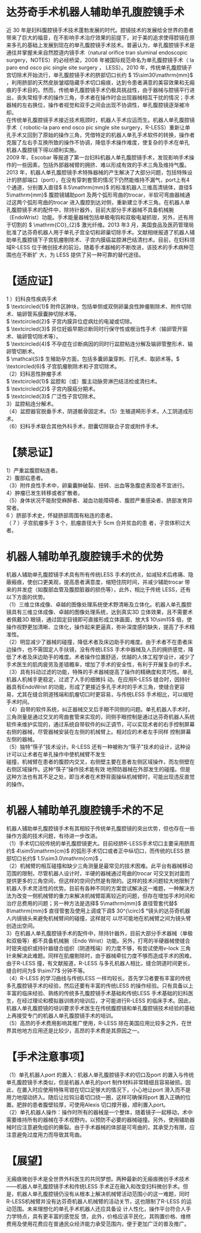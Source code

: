 # 达芬奇手术机器人辅助单孔腹腔镜手术  
近 30 年是妇科腹腔镜手术技术蓬勃发展的时代。腔镜技术的发展给全世界的患者带来了巨大的福音，在不影响手术治疗效果的前提下，对于美的追求使得腔镜在原来多孔的基础上发展到现在的单孔腹腔镜手术技术。普遍认为，单孔腹腔镜手术是通往并掌握未来自然腔道内镜手术（natural orifice tran sluminal endoscopic surgery，NOTES）的必经桥梁，2008 年被国际规范命名为单孔腹腔镜手术（ la paro end osco pic single site surgery ， LESS）。2010 年，传统单孔腹腔镜子宫切除术开始流行，单孔腹腔镜手术的脐部切口长约 $ 15\sim30\mathrm{mm}$    ，利用脐部的天然皮肤皱褶隐藏手术切口瘢痕，达到令患者满意的美容效果和无瘢痕的手术目的。然而，传统单孔腹腔镜手术仍极具挑战性，由于器械与腔镜平行进出，丧失常规手术的操作三角，手术者在操作时会出现器械相互干扰的情况；手术器械的左右换位，操作者视觉和双手之间会出现不协调性，单孔腹腔镜逐渐被冷却。  
在传统单孔腹腔镜手术接近技术瓶颈时，机器人手术应运而生。机器人单孔腹腔镜手术（ robotic-la paro end osco pic single site  surgery，R-LESS）重新让单孔手术又回到了原始的操作三角，凭借特定的机器人单孔手术软件的转换，操作者克服了左右手互换所致的操作不协调，降低手术操作难度，使复杂的手术在单孔 机器人腹腔镜下得以顺利实施。  
2009 年，Escobar 等报道了第一台妇科机器人单孔腹腔镜手术，发现影响手术操作的一些因素，包括外部器械臂的拥挤、难以形成有效的手术三角及维持气腹。2013 年，机器人单孔腹腔镜手术特殊器械的产生解决了大部分问题，包括特殊设计的脐部端口（port），在没有穿刺套管的情况下仍然能维持不漏气，port上有4 个通道，分别置入直径$ 8.5\mathrm{mm}$     的标准机器人三维高清镜体，直径$ 5\mathrm{mm}$     腹腔镜辅助port 及两个弧形弯曲的trocar，半软可弯曲器械通过这两个弧形弯曲的trocar 进入腹腔到达对侧，重新建立手术三角。在机器人单孔腹腔镜手术的配件中，除持针器外，目前大部分手术器械不具备机械腕（EndoWrist）功能。手术能量器械包括单极电钩和双极电凝抓钳，另外，还有用于切割的 $ \mathrm{CO}_{2}$     激光纤维。2013 年3 月，美国食品及医药管理局批准了达芬奇机器人用于单孔子宫全切和卵巢切除手术。文献相继报道了机器人辅助单孔腹腔镜下子宫肌瘤剔除术、子宫内膜癌盆腔淋巴结清扫术。目前，在妇科领域R-LESS 位于微创技术的前沿，随着手术器械的不断改进，该技术的手术病种范围也在不断扩 大，为 LESS 提供了另一种可靠的替代途径。  
# 【适应证】  
1 ）妇科良性疾病手术  
$ \textcircled{1}$    附件区肿块，包括单侧或双侧卵巢良性肿瘤剔除术、附件切除术、输卵管系膜囊肿切除术等。  
$ \textcircled{2}$    子宫内膜异位症病灶的电凝或切除。  
$ \textcircled{3}$    异位妊娠早期诊断同时行保守性或根治性手术（输卵管开窗术、输卵管切除术等）。  
$ \textcircled{4}$    不孕症在诊断病因的同时行盆腔粘连分解及输卵管整形术、输卵管切断术。  
$ \mathcal{S}$    生殖助孕方面，包括多囊卵巢穿刺、打孔术、取卵术等。$ \textcircled{6}$    子宫肌瘤剔除术和子宫切除术。  
（2）妇科恶性肿瘤手术  
$ \textcircled{1}$    盆腔和（或）腹主动脉旁淋巴结活检或清扫术。  
$ \textcircled{2}$    子宫内膜癌分期术。  
$ \textcircled{3}$    广泛性子宫切除术。  
3）盆腔粘连分解术。  
（4）盆腔器官脱垂手术，阴道骶骨固定术。（5）生殖道畸形手术，人工阴道成形术。  
（6）妇科手术联合其他外科手术，胆囊切除联合子宫或附件手术。  
# 【禁忌证】  
1）严重盆腹腔粘连者。  
2）腹部疝患者。  
（3）附件良性手术中，卵巢囊肿破裂、扭转、出血等急腹症表现者不宜进行。  
4）肿瘤已发生转移或者扩散者。  
（5）身体状况不能耐受麻醉者、凝血功能障碍者、腹腔严重感染者、脐部发育异常者。  
6 ）脐部手术史，怀疑脐部周围有粘连的患者。  
（ 7 ）子宫肌瘤多于 3  个，肌瘤直径大于 5cm  合并贫血的患 者，子宫体积过大者。  
#  机器人辅助单孔腹腔镜手术的优势  
机器人辅助单孔腹腔镜手术具有所有传统LESS 手术的优点，如减轻术后疼痛、隐蔽瘢痕，使创口更美观，提高患者满意度，缩短住院时间，并减少辅助trocar 带来的并发症（如腹部血管及腹腔脏器的损伤等），此外，相比于传统 LESS，还有以下方面的优势。  
（1）三维立体成像、卓越的图像处理系统使术野清晰及立体化。机器人单孔腹腔镜具有三维立体成像、卓越的图像处理系统，达到真实3D 立体效果，且不需要术者佩戴3D 眼镜，通过固定目镜即可直接形成立体画面，放大$ 10\sim15$  倍，使操作视野更加清晰、立体化，操作起来更逼真，弥补深度感的缺失，提高了手术精准性。  
（2）明显减少了器械的碰撞，降低术者及床边助手的难度。由于术者不在患者床边操作，也不需固定人手扶镜，没有传统LESS 手术中器械及人员的拥挤感觉，降低了术者及床边助手的难度。术者操作位置舒适，优越的人体工程学设计，减少了手术医生的肌肉疲劳及差错概率，增加了手术的安全性，有利于开展复杂的手术。  
（3）具有抖动过滤的功能，特殊的手术器械提高了操作的精确度和灵巧性。单孔机器人机械手更稳定，过滤了人手的细微抖 动。在应用R-LESS 缝合时，因持针器具有EndoWrist 的功能，形成了更接近多孔手术时的手术三角，使缝合更容易，尤其在缝合阴道残端和肌瘤切口时更容易，与传统LESS 手术相比，可以缩短手术时间。  
（4）自带的软件系统，纠正器械交叉后手眼不同侧的问题。单孔机器人手术时，三角测量是通过交叉的弯曲套管来实现的，同侧手眼控制是通过达芬奇机器人系统软件来维护实现的，通过系统自带软件的纠正调节，可以实现术者的右手控制屏幕右侧的器械，尽管器械安装在左侧的机械臂上。相对应的术者左手同样 控制屏幕左侧的器械。  
（5）独特“筷子”技术设计。R-LESS 还有一种被称为“筷子”技术的设计，这种设计可以让术者在单孔操作中使机械臂不发生  
碰撞，机械臂在患者的腹腔内交叉，右侧壁主要在患者左侧区域操作，而左侧壁在右侧区域操作。这种“筷子”操作技术能有效 地预防器械在外部发生的碰撞。但是这种方法也有其不足之处，即当术者在术野背面操纵机械臂时，可能出现违反直觉的操作。  
#  机器人辅助单孔腹腔镜手术的不足  
机器人辅助单孔腹腔镜手术有其相较于传统单孔腹腔镜的突出优势，但也存在一些操作方面的技术问题，有待进一步改进。  
（1）手术切口较传统的单孔腹腔镜更大。目前经脐R-LESS手术切口主要采用脐周约$ 4\sim5\mathrm{cm}$     的弧形手术切口或者正中纵切口，而传统的LESS 脐部切口长约$ 1.5\sim3.0\mathrm{cm}$    。  
（2）机械臂的相互碰撞和缺少三角测量是最常见的技术困难。此平台有器械移动范围的限制，尽管机器人设计时，半硬的器械通过弯曲的trocar 可交叉到对面而提供更多的三角空间，但这样的空间仍然是有限的。这样的技术问题较大地限制了机器人手术灵活性的优势。目前有各种不同的方案尝试解决这一难题，一种解决方法为改变一侧机械臂的重力来解决机械臂距离较近的问题，但存在增加手术时间和治疗总费用的问题；另一种方法是选择$ 5\mathrm{mm}$     直径管套代替$ 8\mathrm{mm}$     直径管套及使用上调或下调$ 30^{\circ}$    °镜头的达芬奇机器人内镜镜头来避免机械臂间的碰撞，这样就可 以尽可能地在机械臂之间为镜头臂创造出空间。  
3）在机器人单孔腹腔镜手术的配件中，除持针器外，目前大部分手术器械（单极和双极等）都不具备机械腕（Endo Wrist）功能。另外，打弯的半硬器械使缝合时钳夹组织或持针器缝合组织（阴道残端）的力度不够，有尝试使用v-lock 三角针来解决此难题。同样在肌瘤剔除时，由于器械牵拉力度不够而造成手术的困难。由于R-LESS 撞，有文献报道，R-LESS 与多孔机器人相比，缝合阴道时间更长，缝合时间为$ 9\sim77$  分钟不等。  
（4）R-LESS 的学习曲线与传统LESS 一样均较长。首先学习者要有丰富的传统多孔腹腔镜手术的经验，然后还要有丰富的传统LESS 的操作经验。只有具备以上丰富的临床经验、熟练的传统多孔腹腔镜手术基础和传统LESS 手术基础的妇科医生，在经过理论和模拟器训练的培训后，才可能进行R-LESS 的临床手术。因此，机器人单孔腹腔镜的培训要求手术医生在传统腹腔镜和单孔腹腔镜技术经验的基础上再接受专门的机器人单孔腹腔镜手术的培训。  
（5）高昂的手术费用影响其推广使用，R-LESS 除在美国应用比较多之外，在世界其他地方应用还是比较少，高昂的手术费是其原因之一。  
# 【手术注意事项】  
（1）单孔机器人port 的置入：机器人单孔腹腔镜手术的切口及port 的置入与传统单孔腹腔镜手术类似，但是机器人单孔的port 制作材料非常精细且容易破损。因此，在置入时应使用特殊弯钳在切口足够大的情况下，小心地让port 滑入而不是用力地摆动挤入。随后让拉钩沿着切口绕一圈，这样可确保将port 置入正确的位置。肥胖的患者腹壁较厚，可使用Alexis 切口撑开器，顺利置入port。  
（2）单孔机器人操作：操作时所有的器械是一个整体，随着镜子一起移动，术中需要维持所有的器械在手术视野内，以预防不必要的器械碰撞。另外，使用辅助器械时应注意避免组织的撕裂。由于手术器械的体部是可弯曲的，其承受力有限，应注意避免过度用力而导致其弯曲。  
# 【展望】  
无瘢痕微创手术是全世界外科医生的共同梦想。两种最新的无瘢痕微创手术技术——机器人单孔腹腔镜手术和传统LESS 手术正在融入和改变妇科微创手术。但是，机器人单孔腹腔镜仍没有从根本上解决机械臂活动范围小的这一难题，同时R-LESS机械臂并没有达芬奇机器人机械臂的活动关节，这也限制了R-LESS  的运动范围。未来理想化的单孔手术机器人还应具备设 计人性化，操作平台符合人手力学特点，具有更丰富的感觉反 馈，此外，价格应该平民化，其购置价格、维修费用及使用花费应在普通民众经济能力承受范围内，便于更加广泛的普及推广。  
